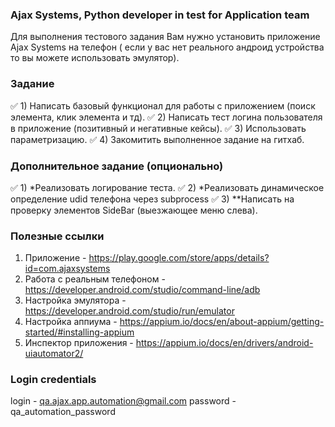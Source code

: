 ### Ajax Systems, Python developer in test for Application team
Для выполнения тестового задания Вам нужно установить приложение Ajax Systems на телефон (
если у вас нет реального андроид устройства то вы можете использовать эмулятор).

### Задание
✅ 1) Написать базовый функционал для работы с приложением (поиск элемента, клик элемента и тд).
✅ 2) Написать тест логина пользователя в приложение (позитивный и негативные кейсы).
✅ 3) Использовать параметризацию.
✅ 4) Закомитить выполненное задание на гитхаб.

### Дополнительное задание (опционально)
✅ 1) *Реализовать логирование теста.
✅ 2) *Реализовать динамическое определение udid телефона через subprocess
✅ 3) **Написать на проверку элементов SideBar (выезжающее меню слева).

### Полезные ссылки
1) Приложение - https://play.google.com/store/apps/details?id=com.ajaxsystems
2) Работа с реальным телефоном - https://developer.android.com/studio/command-line/adb
3) Настройка эмулятора - https://developer.android.com/studio/run/emulator
4) Настройка аппиума - https://appium.io/docs/en/about-appium/getting-started/#installing-appium
5) Инспектор приложения - https://appium.io/docs/en/drivers/android-uiautomator2/

### Login credentials
login - qa.ajax.app.automation@gmail.com
password - qa_automation_password
